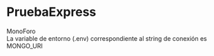 # PruebaExpress
MonoForo  
La variable de entorno (.env) correspondiente al string de conexión es MONGO_URI

